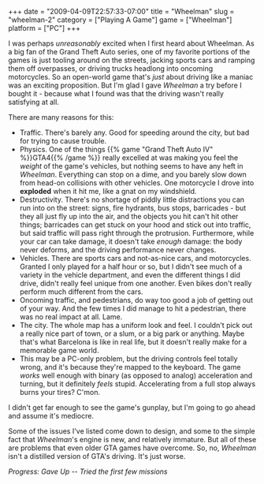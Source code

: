 +++
date = "2009-04-09T22:57:33-07:00"
title = "Wheelman"
slug = "wheelman-2"
category = ["Playing A Game"]
game = ["Wheelman"]
platform = ["PC"]
+++

I was perhaps <i>unreasonably</i> excited when I first heard about Wheelman.  As a big fan of the Grand Theft Auto series, one of my favorite portions of the games is just tooling around on the streets, jacking sports cars and ramping them off overpasses, or driving trucks headlong into oncoming motorcycles.  So an open-world game that's <i>just</i> about driving like a maniac was an exciting proposition.  But I'm glad I gave <i>Wheelman</i> a try before I bought it - because what I found was that the driving wasn't really satisfying at all.

There are many reasons for this:

<ul>
<li>Traffic.  There's barely any.  Good for speeding around the city, but bad for trying to cause trouble.</li>
<li>Physics.  One of the things {{% game "Grand Theft Auto IV" %}}GTA4{{% /game %}} really excelled at was making you feel the <i>weight</i> of the game's vehicles, but nothing seems to have any heft in <i>Wheelman</i>.  Everything can stop on a dime, and you barely slow down from head-on collisions with other vehicles.  One motorcycle I drove into <b>exploded</b> when it hit me, like a gnat on my windshield.</li>
<li>Destructivity.  There's no shortage of piddly little distractions you can run into on the street: signs, fire hydrants, bus stops, barricades - but they all just fly up into the air, and the objects you hit can't hit other things; barricades can get stuck on your hood and stick out into traffic, but said traffic will pass right through the protrusion.  Furthermore, while your car can take damage, it doesn't take <i>enough</i> damage: the body never deforms, and the driving performance never changes.</li>
<li>Vehicles.  There are sports cars and not-as-nice cars, and motorcycles.  Granted I only played for a half hour or so, but I didn't see much of a variety in the vehicle department, and even the different things I did drive, didn't really feel unique from one another.  Even bikes don't really perform much different from the cars.</li>
<li>Oncoming traffic, and pedestrians, do way too good a job of getting out of your way.  And the few times I did manage to hit a pedestrian, there was no real impact at all.  Lame.</li>
<li>The city.  The whole map has a uniform look and feel.  I couldn't pick out a really nice part of town, or a slum, or a big park or anything.  Maybe that's what Barcelona is like in real life, but it doesn't really make for a memorable game world.</li>
<li>This may be a PC-only problem, but the driving controls feel totally wrong, and it's because they're mapped to the keyboard.  The game <i>works</i> well enough with binary (as opposed to analog) acceleration and turning, but it definitely <i>feels</i> stupid.  Accelerating from a full stop always burns your tires?  C'mon.</li>
</ul>

I didn't get far enough to see the game's gunplay, but I'm going to go ahead and assume it's mediocre.

Some of the issues I've listed come down to design, and some to the simple fact that <i>Wheelman</i>'s engine is new, and relatively immature.  But all of these are problems that even older GTA games have overcome.  So, no, <i>Wheelman</i> isn't a distilled version of GTA's driving.  It's just worse.

<i>Progress: Gave Up -- Tried the first few missions</i>